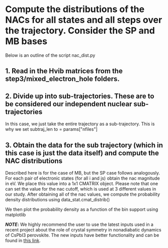 # Compute the distributions of the NACs for all states and all steps over the trajectory. Consider the SP and MB bases

Below is an outline of the script nac_dist.py

## 1. Read in the Hvib matrices from the step3/mixed_electron_hole folders.  
## 2. Divide up into sub-trajectories. These are to be considered our independent nuclear sub-trajectories
In this case, we just take the entire trajectory as a sub-trajectory. This is why we set subtraj_len to = params["nfiles"]

## 3.  Obtain the data for the sub trajectory (which in this case is just the data itself) and compute the NAC distributions

Described here is for the case of MB, but the SP case follows analogously. For each pair of electronic states (for all i and js) obtain the nac magnitude in eV. We place this value into a 1x1 CMATRIX object. Please note that one can set the value for the nac cutoff, which is used at 3 different values in our study.
After obtaining all of the nac values, we compute the probability density distributions using data_stat.cmat_distrib()

We then plot the probability density as a function of the bin support using matplotlib


**_NOTE_:** We highly recommend the user to use the latest inputs used in a recent project about the role of crystal symmetry in nonadiabatic dynamics of CsPbI3 perovskite. The new inputs have better functionality and can be found in [this link](https://github.com/AkimovLab/Project_CsPbI3_MB_vs_SP).
